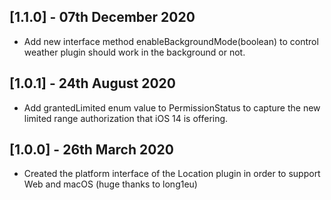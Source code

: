 ## [1.1.0] - 07th December 2020
- Add new interface method enableBackgroundMode(boolean) to control weather plugin should work in the background or not.

## [1.0.1] - 24th August 2020

- Add grantedLimited enum value to PermissionStatus to capture the new limited range authorization that iOS 14 is offering.

## [1.0.0] - 26th March 2020

- Created the platform interface of the Location plugin in order to support Web and macOS (huge thanks to long1eu)
